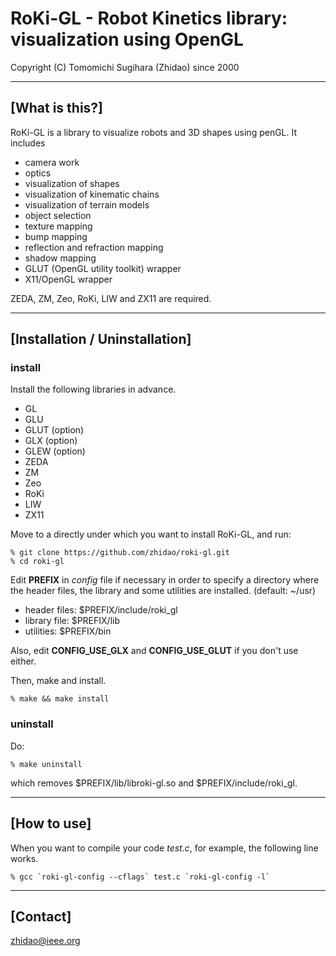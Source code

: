RoKi-GL - Robot Kinetics library: visualization using OpenGL
=================================================================
Copyright (C) Tomomichi Sugihara (Zhidao) since 2000

-----------------------------------------------------------------
## [What is this?]

RoKi-GL is a library to visualize robots and 3D shapes using
penGL. It includes
- camera work
- optics
- visualization of shapes
- visualization of kinematic chains
- visualization of terrain models
- object selection
- texture mapping
- bump mapping
- reflection and refraction mapping
- shadow mapping
- GLUT (OpenGL utility toolkit) wrapper
- X11/OpenGL wrapper

ZEDA, ZM, Zeo, RoKi, LIW and ZX11 are required.

-----------------------------------------------------------------
## [Installation / Uninstallation]

### install

Install the following libraries in advance.
- GL
- GLU
- GLUT (option)
- GLX (option)
- GLEW (option)
- ZEDA
- ZM
- Zeo
- RoKi
- LIW
- ZX11

Move to a directly under which you want to install RoKi-GL, and run:

   ```
   % git clone https://github.com/zhidao/roki-gl.git
   % cd roki-gl
   ```

Edit **PREFIX** in *config* file if necessary in order to specify
a directory where the header files, the library and some utilities
are installed. (default: ~/usr)

   - header files: $PREFIX/include/roki_gl
   - library file: $PREFIX/lib
   - utilities: $PREFIX/bin

Also, edit **CONFIG\_USE\_GLX** and **CONFIG\_USE\_GLUT** if you
don't use either.

Then, make and install.

   ```
   % make && make install
   ```

### uninstall

Do:

   ```
   % make uninstall
   ```

which removes $PREFIX/lib/libroki-gl.so and $PREFIX/include/roki_gl.

-----------------------------------------------------------------
## [How to use]

When you want to compile your code *test.c*, for example, the following
line works.

   ```
   % gcc `roki-gl-config --cflags` test.c `roki-gl-config -l`
   ```

-----------------------------------------------------------------
## [Contact]

zhidao@ieee.org

